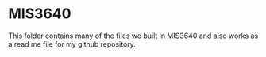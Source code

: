 ﻿# MIS3640

This folder contains many of the files we built in MIS3640 and also works as a read me file for my github repository.



```
